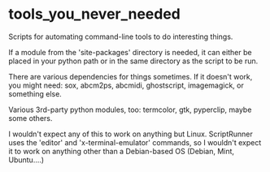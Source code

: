 # tools_you_never_needed
Scripts for automating command-line tools to do interesting things.

If a module from the 'site-packages' directory is needed, it can either be
placed in your python path or in the same directory as the script to be run.

There are various dependencies for things sometimes.  If it doesn't work, you
might need: sox, abcm2ps, abcmidi, ghostscript, imagemagick, or something else.

Various 3rd-party python modules, too: termcolor, gtk, pyperclip, maybe some
others.

I wouldn't expect any of this to work on anything but Linux.  ScriptRunner uses
the 'editor' and 'x-terminal-emulator' commands, so I wouldn't expect it to
work on anything other than a Debian-based OS (Debian, Mint, Ubuntu....)

